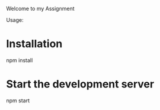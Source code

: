 Welcome to my Assignment

Usage: 

# Installation 
npm install

# Start the development server
npm start
